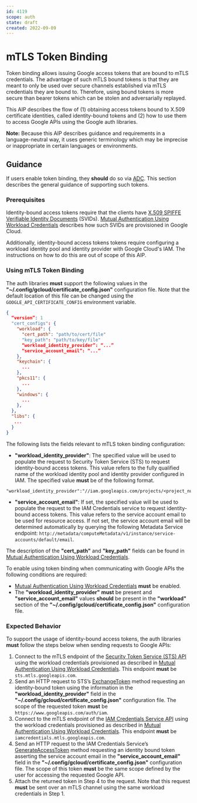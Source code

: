 ```yaml
---
id: 4119
scope: auth
state: draft
created: 2022-09-09
---
```


# mTLS Token Binding

Token binding allows issuing Google access tokens that are bound to mTLS
credentials. The advantage of such mTLS bound tokens is that they are meant to
only be used over secure channels established via mTLS credentials they are
bound to. Therefore, using bound tokens is more secure than bearer tokens which
can be stolen and adversarially replayed.

This AIP describes the flow of (1) obtaining access tokens bound to X.509
certificate identities, called identity-bound tokens and (2) how to use them to
access Google APIs using the Google auth libraries.

**Note:** Because this AIP describes guidance and requirements in a
language-neutral way, it uses generic terminology which may be imprecise or
inappropriate in certain languages or environments.

## Guidance

If users enable token binding, they **should** do so via [ADC][0]. This section
describes the general guidance of supporting such tokens.

### Prerequisites

Identity-bound access tokens require that the clients have
[X.509 SPIFFE Verifiable Identity Documents][1] (SVIDs). [Mutual Authentication
Using Workload Credentials][2] describes how such SVIDs are provisioned in
Google Cloud.

Additionally, identity-bound access tokens tokens require configuring a workload
identity pool and identity provider with Google Cloud's IAM. The instructions on
how to do this are out of scope of this AIP.

### Using mTLS Token Binding

The auth libraries **must** support the following values in the
**"~/.config/gcloud/certificate_config.json"** configuration file. Note that the
default location of this file can be changed using the
`GOOGLE_API_CERTIFICATE_CONFIG` environment variable.

```json
{
  “version”: 1
  "cert_configs": {
    "workload": {
      "cert_path": "path/to/cert/file"
      "key_path": "path/to/key/file"
      “workload_identity_provider”: “...”
      “service_account_email”: “...”
    },
    "keychain": {
      ...
    },
    "pkcs11": {
      ...
    },
    "windows": {
      ...
    },
  },
  "libs": {
   ...
  }
}
```

The following lists the fields relevant to mTLS token binding configuration:

  - **"workload_identity_provider"**: The specified value will be used to
    populate the request to Security Token Service (STS) to request
    identity-bound access tokens. This value refers to the fully qualified name
    of the workload identity pool and identity provider configured in IAM. The
    specified value **must** be of the following format.

```
"workload_identity_provider":"//iam.googleapis.com/projects/<project_number>/locations/global/workloadIdentityPools/<pool_identifier>/providers/<provider_identifier>"
```

  - **"service_account_email"**: If set, the specified value will be used to
    populate the request to the IAM Credentials service to request
    identity-bound access tokens. This value refers to the service account email
    to be used for resource access. If not set, the service account email will
    be determined automatically by querying the following Metadata Service
    endpoint:
    `http://metadata/computeMetadata/v1/instance/service-accounts/default/email`.

The description of the **"cert_path"** and **"key_path"** fields can be found in
[Mutual Authentication Using Workload Credentials][2].

To enable using token binding when communicating with Google APIs the following
conditions are required:

  - [Mutual Authentication Using Workload Credentials][2] **must** be enabled.
  - The **"workload_identity_provider"** **must** be present and
    **"service_account_email"** values **should** be present in the
    **"workload"** section of the **"~/.config/gcloud/certificate_config.json"**
    configuration file.

### Expected Behavior

To support the usage of identity-bound access tokens, the auth libraries
**must** follow the steps below when sending requests to Google APIs:

  1. Connect to the mTLS endpoint of the [Security Token Service (STS) API][3]
     using the workload credentials provisioned as described in [Mutual
     Authentication Using Workload Credentials][2]. This endpoint **must** be
     `sts.mtls.googleapis.com`.
  1. Send an HTTP request to STS’s [ExchangeToken][5] method requesting an
     identity-bound token using the information in the
     **"workload_identity_provider"** field in the
     **"~/.config/gcloud/certificate_config.json"** configuration file. The
     scope of the requested token **must** be
     `https://www.googleapis.com/auth/iam`.
  1. Connect to the mTLS endpoint of the [IAM Credentials Service API][4] using
     the workload credentials provisioned as described in [Mutual Authentication
     Using Workload Credentials][2]. This endpoint **must** be
     `iamcredentials.mtls.googleapis.com`.
  1. Send an HTTP request to the IAM Credentials Service’s
     [GenerateAccessToken][6] method requesting an identity bound token
     asserting the service account email in the **"service_account_email"**
     field in the **"~/.config/gcloud/certificate_config.json"** configuration
     file. The scope of this token **must** be the same scope defined by the
     user for accessing the requested Google API.
  1. Attach the returned token in Step 4 to the request. Note that this request
     **must** be sent over an mTLS channel using the same workload credentials
     in Step 1.

<!-- prettier-ignore-start -->
[0]: https://google.aip.dev/auth/4110
[1]: https://github.com/spiffe/spiffe/blob/main/standards/X509-SVID.md
[2]: https://google.aip.dev/auth/4118
[3]: https://cloud.google.com/iam/docs/reference/sts/rest
[4]: https://cloud.google.com/iam/docs/reference/credentials/rest
[5]: https://cloud.google.com/iam/docs/reference/sts/rest/v1/TopLevel/token
[6]: https://cloud.google.com/iam/docs/reference/credentials/rest/v1/projects.serviceAccounts/generateAccessToken
<!-- prettier-ignore-end -->
